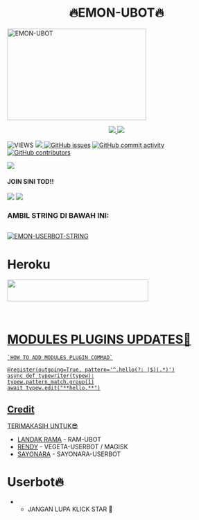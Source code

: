<h1 align="center"><imgsrc="./resources/extras/geez.gif" width="35px">🔥EMON-UBOT🔥<imgsrc="./resources/extras/geez.gif" width="35px"></h1>

<a href="https://www.instagram.com/diiyyo2808?r=nametag"><img src="https://telegra.ph/file/b84641ef1add1e0a0f2b3.jpg" width="320" height="211" alt="  EMON-UBOT" /></a>

<p align="center">
  <a href="https://github.com/Emon135/emon-ubot/fork">
    <img src="https://img.shields.io/github/forks/Emon135/emon-ubot?label=Fork&style=social">
    
  </a>
  <a href="https://github.com/Emon135/emon-ubot">
    <img src="https://img.shields.io/github/stars/Emon135/emon-ubot?style=social">
  </a>




![VIEWS](https://komarev.com/ghpvc/?username=Emon135)
<a href="https://t.me/greysupport"><img src="https://img.shields.io/badge/KODE%20PENILAIAN-A+-blue.svg?style=for-the-badge&logo=Factor.">
  [![GitHub issues](https://img.shields.io/github/issues/Emon135/emon-ubot?&style=plastic&logo=github)](https://github.com/Emon135/emon-ubot/issues)
[![GitHub commit activity](https://img.shields.io/github/commit-activity/m/Emon135/emon-ubot?&style=plastic&logo=github)](https://github.com/Emon135/emon-ubot/graphs/commit-activity)
[![GitHub contributors](https://img.shields.io/github/contributors/Randi356/VEGETA-USERBOT?&style=plastic&logo=github)](https://GitHub.com/Emon135/emon-ubot/graphs/contributors/)

<p align="center">

[<img src="https://telegra.ph/file/843996dd8a889dd01109c.jpg">](https://t.me/greysupport) 
  
#### JOIN SINI TOD!!

<a href="https://t.me/greysupport"><img src="https://img.shields.io/badge/Channel%20GREY%20SUPPORT-red.svg?style=for-the-badge&logo=Telegram"></a>
<a href="https://t.me/chipmunkchanel"><img src="https://img.shields.io/badge/Join-Garlexs-purple.svg?style=for-the-badge&logo=Telegram"></a>


### AMBIL STRING DI BAWAH INI:

##
[![EMON-USERBOT-STRING](https://replit.com/badge/github/@ramadhani892/RAM-UBOT)](https://replit.com/@Randi356/StringSession-1#main.py)
##
  
  # Heroku
  
  <a href="https://heroku.com/deploy?template=https://github.com/Emon135/emon-ubot.git"><img src="https://img.shields.io/badge/DEPLOY%20EMON%20UBOT%20DI%20HEROKU-red?style=flat&logo=Heroku" width="325" height="50.100" />
  

<br>
</p>
  
  
  # MODULES PLUGINS UPDATES🌹
```
`HOW TO ADD MODULES PLUGIN COMMAD`

@register(outgoing=True, pattern='^.hello(?: |$)(.*)')
async def typewriter(typew):
typew.pattern_match.group(1)
await typew.edit("**hello.**")
```  

## Credit
TERIMAKASIH UNTUK😎

*   [LANDAK RAMA](https://github.com/ramadhani892) - RAM-UBOT
*   [RENDY](https://github.com/Randi356) - VEGETA-USERBOT / MAGISK
*   [SAYONARA](https://github.com/krisnadiwangga) - SAYONARA-USERBOT
 
# Userbot🔥
* - JANGAN LUPA KLICK STAR 🤗
